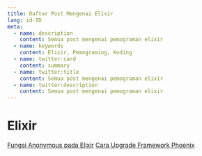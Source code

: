```yaml
---
title: Daftar Post Mengenai Elixir
lang: id-ID
meta:
  - name: description
    content: Semua post mengenai pemograman elixir
  - name: keywords
    content: Elixir, Pemograming, Koding
  - name: twitter:card
    content: summary
  - name: twitter:title
    content: Semua post mengenai pemograman elixir
  - name: twitter:description
    content: Semua post mengenai pemograman elixir
---
```


# Elixir

[Fungsi Anonymous pada Elixir](/elixir/fungsi-anonymous-pada-elixir.md)
[Cara Upgrade Framework Phoenix](/elixir/cara-upgrade-framework-phoenix.md)